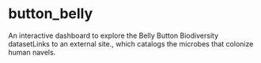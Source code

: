 # button_belly
An interactive dashboard to explore the Belly Button Biodiversity datasetLinks to an external site., which catalogs the microbes that colonize human navels.
